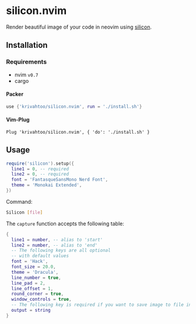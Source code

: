 # silicon.nvim

Render beautiful image of your code in neovim using [silicon](https://github.com/Aloxaf/silicon).

## Installation

### Requirements

- nvim `v0.7`
- cargo

#### Packer

```lua
use {'krivahtoo/silicon.nvim', run = './install.sh'}
```

#### Vim-Plug

```vim
Plug 'krivahtoo/silicon.nvim', { 'do': './install.sh' }
```

## Usage

```lua
require('silicon').setup({
  line1 = 0, -- required
  line2 = 0, -- required
  font = 'FantasqueSansMono Nerd Font',
  theme = 'Monokai Extended',
})
```

Command:

```bash
Silicon [file]
```


The `capture` function accepts the following table:

```lua
{
  line1 = number, -- alias to 'start'
  line2 = number, -- alias to 'end'
  -- The following keys are all optional
  -- with default values
  font = 'Hack',
  font_size = 20.0,
  theme = 'Dracula',
  line_number = true,
  line_pad = 2,
  line_offset = 1,
  round_corner = true,
  window_controls = true,
  -- The following key is required if you want to save image to file instead of clipboard
  output = string
}
```

